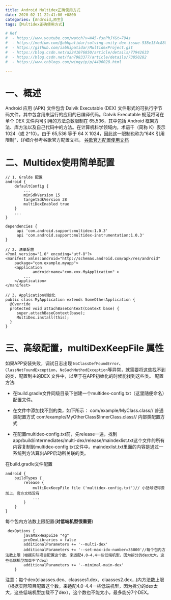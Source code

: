 ```yaml
---
title: Android Multidex正确使用方式
date: 2020-02-11 22:41:00 +0800
categories: [Android,原生]
tags: [Multidex正确使用方式]

# Ref
#  - https://www.youtube.com/watch?v=W45-fsnPhJY&t=794s
#  - https://medium.com/@abhpatidar/solving-unity-dex-issue-538e134c8809
#  - https://github.com/iabhipatidar/MultidexProject.git
#  - https://blog.csdn.net/a2241076850/article/details/77942633
#  - https://blog.csdn.net/fan7983377/article/details/73850282
#  - https://www.cnblogs.com/wingyip/p/4496028.html

---
```


# 一、概述

Android 应用 (APK) 文件包含 Dalvik Executable (DEX) 文件形式的可执行字节码文件，其中包含用来运行的应用的已编译代码。Dalvik Executable 规范将可在单个 DEX 文件内可引用的方法总数限制在 65,536，其中包括 Android 框架方法、库方法以及自己代码中的方法。在计算机科学领域内，术语千（简称 K）表示 1024（或 2^10）。由于 65,536 等于 64 X 1024，因此这一限制也称为“64K 引用限制”，详细介参考谷歌官方配置文档。
[谷歌官方配置使用文档](https://developer.android.com/studio/build/multidex)

# 二、Multidex使用简单配置


```
// 1. Gralde 配置
android {
    defaultConfig {
        ...
        minSdkVersion 15 
        targetSdkVersion 28
        multiDexEnabled true
    }
    ...
}

dependencies {
     api 'com.android.support:multidex:1.0.3'
     api 'com.android.support:multidex-instrumentation:1.0.3'
}

// 2. 清单配置
<?xml version="1.0" encoding="utf-8"?>
<manifest xmlns:android="http://schemas.android.com/apk/res/android"
    package="com.example.myapp">
    <application
            android:name="com.xxx.MyApplication" >
        ...
    </application>
</manifest>

// 3. Application初始化
public class MyApplication extends SomeOtherApplication {
  @Override
  protected void attachBaseContext(Context base) {
     super.attachBaseContext(base);
     MultiDex.install(this);
  }
}
```


# 三、高级配置，multiDexKeepFile 属性

如果APP安装失败，调试日志出现 `NoClassDefFoundError`、`ClassNotFoundException`、`NoSuchMethodException`等异常，就需要将这些找不到的类，配置到主的DEX 文件中，以至于在APP初始化的时候能找到这些类。
配置方法:


 - 在build.gradle文件同级目录下创建一个multidex-config.txt（这里随便命名）配置文件。

 - 在文件中添加找不到的类，如下所示：
com/example/MyClass.class// 普通类配置方式
com/example/MyOtherClass$InnerClass.class// 内部类配置方式

 - 在配置multidex-config.txt前，先release一遍，找到app/build/intermediates/multi-dex/release/maindexlist.txt这个文件的所有内容复制到multidex-config.txt文件中。maindexlist.txt里面的内容是通过一系统列方法算出APP启动所关联的类。

在build.gradle文件配置
```
android {
    buildTypes {
        release {
            multiDexKeepFile file ('multidex-config.txt')// 小括号记得要加上，官方文档没有
            ...
        }
    }
}
```

每个包内方法数上限配置(**对低端机型很重要**)

```
 dexOptions {
        javaMaxHeapSize "4g"
        preDexLibraries = false
        additionalParameters += '--multi-dex'
        additionalParameters += '--set-max-idx-number=35000'//每个包内方法数上限（根据实际项目配置这个数，来适配4.0-4.4一些低端机型，因为拆分的dex太大，这些低端机型加载不了dex）
        additionalParameters += '--minimal-main-dex'
    }
```

注意：每个dex(claasses.dex、claasses1.dex、claasses2.dex...)内方法数上限（根据实际项目配置这个数，来适配4.0-4.4一些低端机型，因为拆分的dex太大，这些低端机型加载不了dex），这个数也不能太小，最多能分7个DEX。


